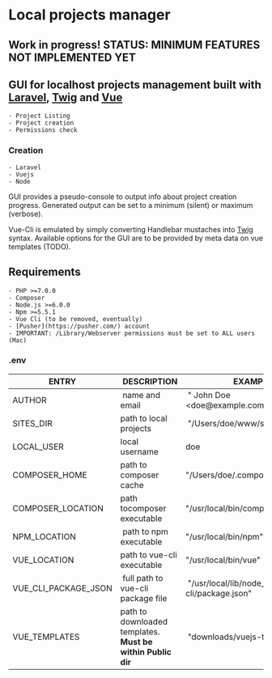 # Local projects manager

## Work in progress! **STATUS:** MINIMUM FEATURES NOT IMPLEMENTED YET

## GUI for localhost projects management built with [Laravel](https://laravel.com/), [Twig](https://twig.symfony.com/) and [Vue](https://vuejs.org/)

    - Project Listing
    - Project creation
    - Permissions check

### Creation

    - Laravel
    - Vuejs
    - Node

GUI provides a pseudo-console to output info about project creation progress.
Generated output can be set to a minimum (silent) or maximum (verbose).

Vue-Cli is emulated by simply converting Handlebar mustaches into [Twig](https://twig.symfony.com/) syntax.
Available options for the GUI are to be provided by meta data on vue templates (TODO).


## Requirements

    - PHP >=7.0.0
    - Composer
    - Node.js >=6.0.0
    - Npm >=5.5.1
    - Vue Cli (to be removed, eventually)
    - [Pusher](https://pusher.com/) account
    - IMPORTANT: /Library/Webserver permissions must be set to ALL users (Mac)

### .env

ENTRY | DESCRIPTION | EXAMPLE
------|-------------|--------------
AUTHOR | name and email | " John Doe &lt;doe&#64;example.com&gt;"
SITES_DIR | path to local projects | "/Users/doe/www/sites"
LOCAL_USER | local username | doe
COMPOSER_HOME | path to composer cache | "/Users/doe/.composer"
COMPOSER_LOCATION | path tocomposer executable | "/usr/local/bin/composer.phar"
NPM_LOCATION | path to npm executable | "/usr/local/bin/npm"
VUE_LOCATION | path to vue-cli executable | "/usr/local/bin/vue"
VUE_CLI_PACKAGE_JSON | full path to vue-cli package file | "/usr/local/lib/node_modules/vue-cli/package.json"
VUE_TEMPLATES | path to downloaded templates. **Must be within Public dir** | "downloads/vuejs-templates"
